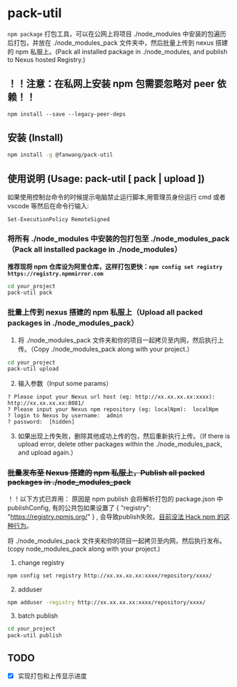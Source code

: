 # pack-util
`npm package` 打包工具，可以在公网上将项目 ./node_modules 中安装的包遍历后打包，并放在 ./node_modules_pack 文件夹中，然后批量上传到 nexus 搭建的 npm 私服上。(Pack all installed package in ./node_modules, and publish to Nexus hosted Registry.)   

## ！！注意：在私网上安装 npm 包需要忽略对 peer 依赖！！
```
npm install --save --legacy-peer-deps
```
## 安装 (Install)
```sh
npm install -g @fanwang/pack-util
```
## 使用说明 (Usage: pack-util [ pack | upload ])

如果使用控制台命令的时候提示电脑禁止运行脚本,用管理员身份运行 cmd 或者 vscode 等然后在命令行输入:

```
Set-ExecutionPolicy RemoteSigned
```

### 将所有 ./node_modules 中安装的包打包至 ./node_modules_pack（Pack all installed package in ./node_modules）  
**推荐现将 npm 仓库设为阿里仓库，这样打包更快：`npm config set registry https://registry.npmmirror.com`**

```sh
cd your_project
pack-util pack
```

### 批量上传到 nexus 搭建的 npm 私服上（Upload all packed packages in ./node_modules_pack）
1. 将 ./node_modules_pack 文件夹和你的项目一起拷贝至内网，然后执行上传。（Copy ./node_modules_pack along with your project.）  
```sh
cd your_project
pack-util upload
```

2. 输入参数（Input some params）  
```
? Please input your Nexus url host (eg: http://xx.xx.xx.xx:xxxx): http://xx.xx.xx.xx:8081/
? Please input your Nexus npm repository (eg: localNpm):  localNpm
? login to Nexus by username:  admin
? password:  [hidden]
```

3. 如果出现上传失败，删除其他成功上传的包，然后重新执行上传。（If there is upload error, delete other packages within the ./node_modules_pack, and upload again.）  

###  ~~批量发布至 Nexus 搭建的 npm 私服上，Publish all packed packages in ./node_modules_pack~~
！！以下方式已弃用：
原因是 npm publish 会将解析打包的 package.json 中 publishConfig, 有的公共包如果设置了 { "registry": "https://registry.npmjs.org/" } , 会导致publish失败。[目前没法 Hack npm 的这种行为](https://stackoverflow.com/questions/66914753/override-registry-mentioned-in-publishconfig-of-package-json-through-command-lin)。

将 ./node_modules_pack 文件夹和你的项目一起拷贝至内网，然后执行发布。(copy node_modules_pack along with your project.)

1. change registry  
```sh
npm config set registry http://xx.xx.xx.xx:xxxx/repository/xxxx/
```
2. adduser  
```sh
npm adduser -registry http://xx.xx.xx.xx:xxxx/repository/xxxx/
```
3. batch publish  
```sh
cd your_project
pack-util publish
```
## TODO
- [x] 实现打包和上传显示进度

